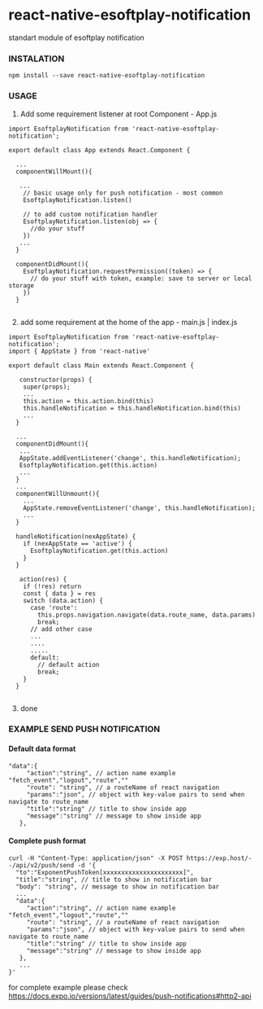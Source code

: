 # react-native-esoftplay-notification
standart module of esoftplay notification 


### INSTALATION
```
npm install --save react-native-esoftplay-notification
```

### USAGE
1. Add some requirement listener at root Component - App.js
```
import EsoftplayNotification from 'react-native-esoftplay-notification';

export default class App extends React.Component {
  
  ...
  componentWillMount(){
  
   ...
    // basic usage only for push notification - most common
    EsoftplayNotification.listen()
    
    // to add custom notification handler
    EsoftplayNotification.listen(obj => {
      //do your stuff
    })
   ...
  }
  
  componentDidMount(){
    EsoftplayNotification.requestPermission((token) => {
      // do your stuff with token, example: save to server or local storage
    })
  }
 
```
2. add some requirement at the home of the app - main.js | index.js
```
import EsoftplayNotification from 'react-native-esoftplay-notification';
import { AppState } from 'react-native'

export default class Main extends React.Component {
  
   constructor(props) {
    super(props);
    ...
    this.action = this.action.bind(this)
    this.handleNotification = this.handleNotification.bind(this)
    ...
  }
  
  ...
  componentDidMount(){   
   ...
   AppState.addEventListener('change', this.handleNotification);
   EsoftplayNotification.get(this.action)
   ...
  }
  ...
  componentWillUnmount(){
    ...
    AppState.removeEventListener('change', this.handleNotification);
    ...
  }
  
  handleNotification(nexAppState) {
    if (nexAppState == 'active') {
      EsoftplayNotification.get(this.action)
    }
  }
  
   action(res) {
    if (!res) return
    const { data } = res
    switch (data.action) {
      case 'route':
        this.props.navigation.navigate(data.route_name, data.params)
        break;
      // add other case
      ...
      ....
      .....
      default:
        // default action
        break;
    }
  }
  
```
3. done



### EXAMPLE SEND PUSH NOTIFICATION

#### Default data format
```
"data":{
     "action":"string", // action name example "fetch_event","logout","route",""
     "route": "string", // a routeName of react navigation
     "params":"json", // object with key-value pairs to send when navigate to route_name
     "title":"string" // title to show inside app
     "message":"string" // message to show inside app
   },
```
#### Complete push format
```
curl -H "Content-Type: application/json" -X POST https://exp.host/--/api/v2/push/send -d '{
  "to":"ExponentPushToken[xxxxxxxxxxxxxxxxxxxxxx]",
  "title":"string", // title to show in notification bar
  "body": "string", // message to show in notification bar
  ...
  "data":{
     "action":"string", // action name example "fetch_event","logout","route",""
     "route": "string", // a routeName of react navigation
     "params":"json", // object with key-value pairs to send when navigate to route_name
     "title":"string" // title to show inside app
     "message":"string" // message to show inside app
   },
   ...
}'
```
for complete example please check https://docs.expo.io/versions/latest/guides/push-notifications#http2-api
